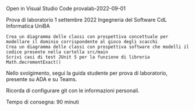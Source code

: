 Open in Visual Studio Code
provalab-2022-09-01

Prova di laboratorio 1 settembre 2022 Ingegneria del Software CdL Informatica UniBA

    Crea un diagramma delle classi con prospettiva concettuale per modellare il dominio corrispondente al gioco degli scacchi
    Crea un diagramma delle classi con prospettiva software che modelli il codice presente nella cartella src/main
    Scrivi casi di test JUnit 5 per la funzione di libreria Math.decrementExact()

Nello svolgimento, segui la guida studente per prova di laboratorio, presente su ADA e su Teams.

Ricorda di configurare git con le informazioni personali.

Tempo di consegna: 90 minuti

